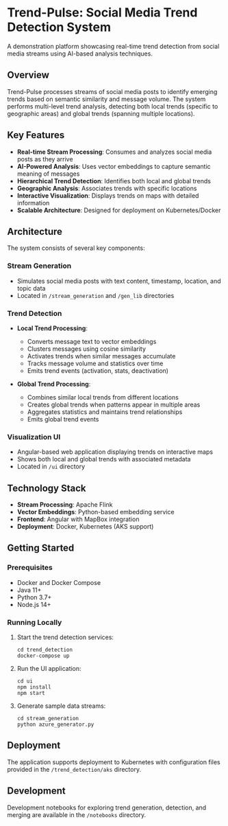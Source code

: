 # Trend-Pulse: Social Media Trend Detection System

A demonstration platform showcasing real-time trend detection from social media streams using AI-based analysis techniques.

## Overview

Trend-Pulse processes streams of social media posts to identify emerging trends based on semantic similarity and message volume. The system performs multi-level trend analysis, detecting both local trends (specific to geographic areas) and global trends (spanning multiple locations).

## Key Features

- **Real-time Stream Processing**: Consumes and analyzes social media posts as they arrive
- **AI-Powered Analysis**: Uses vector embeddings to capture semantic meaning of messages
- **Hierarchical Trend Detection**: Identifies both local and global trends
- **Geographic Analysis**: Associates trends with specific locations
- **Interactive Visualization**: Displays trends on maps with detailed information
- **Scalable Architecture**: Designed for deployment on Kubernetes/Docker

## Architecture

The system consists of several key components:

### Stream Generation
- Simulates social media posts with text content, timestamp, location, and topic data
- Located in `/stream_generation` and `/gen_lib` directories

### Trend Detection
- **Local Trend Processing**:
  - Converts message text to vector embeddings
  - Clusters messages using cosine similarity
  - Activates trends when similar messages accumulate
  - Tracks message volume and statistics over time
  - Emits trend events (activation, stats, deactivation)

- **Global Trend Processing**:
  - Combines similar local trends from different locations
  - Creates global trends when patterns appear in multiple areas
  - Aggregates statistics and maintains trend relationships
  - Emits global trend events

### Visualization UI
- Angular-based web application displaying trends on interactive maps
- Shows both local and global trends with associated metadata
- Located in `/ui` directory

## Technology Stack

- **Stream Processing**: Apache Flink
- **Vector Embeddings**: Python-based embedding service
- **Frontend**: Angular with MapBox integration
- **Deployment**: Docker, Kubernetes (AKS support)

## Getting Started

### Prerequisites
- Docker and Docker Compose
- Java 11+
- Python 3.7+
- Node.js 14+

### Running Locally
1. Start the trend detection services:
   ```
   cd trend_detection
   docker-compose up
   ```

2. Run the UI application:
   ```
   cd ui
   npm install
   npm start
   ```

3. Generate sample data streams:
   ```
   cd stream_generation
   python azure_generator.py
   ```

## Deployment

The application supports deployment to Kubernetes with configuration files provided in the `/trend_detection/aks` directory.

## Development

Development notebooks for exploring trend generation, detection, and merging are available in the `/notebooks` directory.